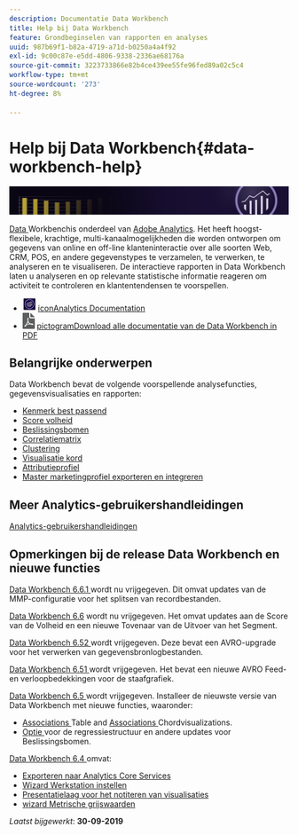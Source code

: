```yaml
---
description: Documentatie Data Workbench
title: Help bij Data Workbench
feature: Grondbeginselen van rapporten en analyses
uuid: 987b69f1-b82a-4719-a71d-b0250a4a4f92
exl-id: 9c00c87e-e5dd-4806-9338-2336ae68176a
source-git-commit: 3223733866e82b4ce439ee55fe96fed89a02c5c4
workflow-type: tm+mt
source-wordcount: '273'
ht-degree: 8%

---
```


# Help bij Data Workbench{#data-workbench-help}

![Banner](/help/home/assets/doc_banner_workbench.png)

[Data ](http://www.adobe.com/solutions/digital-analytics/data-workbench.html) Workbenchis onderdeel van  [Adobe Analytics](http://www.adobe.com/solutions/digital-analytics.html). Het heeft hoogst-flexibele, krachtige, multi-kanaalmogelijkheden die worden ontworpen om gegevens van online en off-line klanteninteractie over alle soorten Web, CRM, POS, en andere gegevenstypes te verzamelen, te verwerken, te analyseren en te visualiseren. De interactieve rapporten in Data Workbench laten u analyseren en op relevante statistische informatie reageren om activiteit te controleren en klantentendensen te voorspellen.

* ![Analytics ](assets/analytics-icon-24.png) [iconAnalytics Documentation](https://docs.adobe.com/content/help/nl-NL/analytics/landing/home.html)
* ![pdf-](assets/pdf_icon.png) [pictogramDownload alle documentatie van de Data Workbench in PDF](/help/home/assets/data-workbench.pdf)

## Belangrijke onderwerpen

Data Workbench bevat de volgende voorspellende analysefuncties, gegevensvisualisaties en rapporten:

* [Kenmerk best passend](/help/home/c-get-started/c-attribution-profiles/c-attrib-algorithmic/c-attrib-algorithmic.md)
* [Score volheid](/help/home/c-get-started/c-analysis-vis/c-visitor-propensity/c-visitor-propensity.md)
* [Beslissingsbomen](/help/home/c-get-started/c-analysis-vis/c-decision-trees/c-decision-trees.md)
* [Correlatiematrix](/help/home/c-get-started/c-analysis-vis/c-correlation-analysis/c-correlation-analysis.md)
* [Clustering](/help/home/c-get-started/c-analysis-vis/c-visitor-cluster/c-visitor-cluster.md)
* [Visualisatie kord](/help/home/c-get-started/c-analysis-vis/c-chord-visualization.md)
* [Attributieprofiel](/help/home/c-get-started/c-attribution-profiles/c-rules-attrib/c-rules-attrib.md)
* [Master marketingprofiel exporteren en integreren](/help/home/c-get-started/c-exp-data-seg-exp/c-mmp-integration.md)

## Meer Analytics-gebruikershandleidingen

[Analytics-gebruikershandleidingen](https://docs.adobe.com/content/help/en/analytics/landing/home.html)

## Opmerkingen bij de release Data Workbench en nieuwe functies

[Data Workbench 6.6.1 ](/help/home/c-release-notes-insight/c-6-6-1.md) wordt nu vrijgegeven. Dit omvat updates van de MMP-configuratie voor het splitsen van recordbestanden.

[Data Workbench 6.6](/help/home/c-release-notes-insight/c-6-6.md) wordt nu vrijgegeven. Het omvat updates aan de Score van de Volheid en een nieuwe Tovenaar van de Uitvoer van het Segment.

[Data Workbench 6.52 ](/help/home/c-release-notes-insight/c-6-52.md) wordt vrijgegeven. Deze bevat een AVRO-upgrade voor het verwerken van gegevensbronlogbestanden.

[Data Workbench 6.51 ](/help/home/c-release-notes-insight/c-6-51.md) wordt vrijgegeven. Het bevat een nieuwe AVRO Feed- en verloopbedekkingen voor de staafgrafiek.

[Data Workbench 6.5 ](/help/home/c-release-notes-insight/c-6-5.md) wordt vrijgegeven. Installeer de nieuwste versie van Data Workbench met nieuwe functies, waaronder:

* [Associations ](/help/home/c-get-started/c-analysis-vis/associations-visualization.md) Table and  [Associations ](/help/home/c-get-started/c-analysis-vis/associations-chord.md) Chordvisualizations.
* [Optie ](/help/home/c-get-started/c-analysis-vis/c-decision-trees/c-decision-trees-regression.md) voor de regressiestructuur en andere updates voor Beslissingsbomen.

[Data Workbench 6.4 ](/help/home/c-release-notes-insight/c-6-4/c-6-4.md) omvat:

* [Exporteren naar Analytics Core Services](/help/home/c-release-notes-insight/c-6-4/dwb-crs-integration.md)
* [Wizard Werkstation instellen](/help/home/c-install-insight/install-setup/dwb-client-installer.md)
* [Presentatielaag voor het notiteren van visualisaties](/help/home/c-get-started/c-vis/c-present-layer.md)
* [wizard Metrische grijswaarden](/help/home/c-get-started/c-vis/dwb-create-metricdim/dwb-create-metricdim.md)

*Laatst bijgewerkt*:  **30-09-2019**

